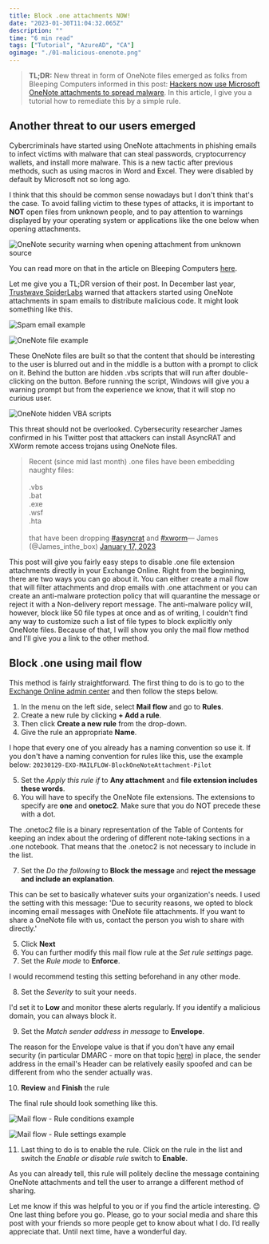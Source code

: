 ```yaml
---
title: Block .one attachments NOW!
date: "2023-01-30T11:04:32.065Z"
description: ""
time: "6 min read"
tags: ["Tutorial", "AzureAD", "CA"]
ogimage: "./01-malicious-onenote.png"
---
```


> **TL;DR:** New threat in form of OneNote files emerged as folks from Bleeping Computers informed in this post: [Hackers now use Microsoft OneNote attachments to spread malware](https://www.bleepingcomputer.com/news/security/hackers-now-use-microsoft-onenote-attachments-to-spread-malware). In this article, I give you a tutorial how to remediate this by a simple rule.

## Another threat to our users emerged 

Cybercriminals have started using OneNote attachments in phishing emails to infect victims with malware that can steal passwords, cryptocurrency wallets, and install more malware. This is a new tactic after previous methods, such as using macros in Word and Excel. They were disabled by default by Microsoft not so long ago. 

I think that this should be common sense nowadays but I don't think that's the case. To avoid falling victim to these types of attacks, it is important to **NOT** open files from unknown people, and to pay attention to warnings displayed by your operating system or applications like the one below when opening attachments.

![OneNote security warning when opening attachment from unknown source](./02-onenote-security-warning.png "OneNote security warning - Source: Bleeping Computers")

You can read more on that in the article on Bleeping Computers [here](https://www.bleepingcomputer.com/news/security/hackers-now-use-microsoft-onenote-attachments-to-spread-malware/).

Let me give you a TL;DR version of their post. In December last year, [Trustwave SpiderLabs](https://www.trustwave.com/en-us/resources/blogs/spiderlabs-blog/trojanized-onenote-document-leads-to-formbook-malware/) warned that attackers started using OneNote attachments in spam emails to distribute malicious code. It might look something like this.

![Spam email example](./03-dhl-onenote-phishing.png "Spam email example - Source: Bleeping Computers")

![OneNote file example](./01-malicious-onenote.png "OneNote file example - Source: Bleeping Computers")

These OneNote files are built so that the content that should be interesting to the user is blurred out and in the middle is a button with a prompt to click on it. Behind the button are hidden .vbs scripts that will run after double-clicking on the button. Before running the script, Windows will give you a warning prompt but from the experience we know, that it will stop no curious user. 

![OneNote hidden VBA scripts](./04-hidden-attachments.png "Hidden VBA scripts in OneNote file - Source: Bleeping Computers")

This threat should not be overlooked. Cybersecurity researcher James confirmed in his Twitter post that attackers can install AsyncRAT and XWorm remote access trojans using OneNote files.

<blockquote class="twitter-tweet">Recent (since mid last month) .one files have been embedding naughty files:<br/><br/>.vbs<br/>.bat<br/>.exe<br/>.wsf<br/>.hta<br/><br/>that have been dropping <a href="https://twitter.com/hashtag/asyncrat?src=hash&amp;ref_src=twsrc%5Etfw">#asyncrat</a> and <a href="https://twitter.com/hashtag/xworm?src=hash&amp;ref_src=twsrc%5Etfw">#xworm</a>&mdash; James (@James_inthe_box) <a href="https://twitter.com/James_inthe_box/status/1615462827204186112?ref_src=twsrc%5Etfw">January 17, 2023</a></blockquote>

This post will give you fairly easy steps to disable .one file extension attachments directly in your Exchange Online. Right from the beginning, there are two ways you can go about it. You can either create a mail flow that will filter attachments and drop emails with .one attachment or you can create an anti-malware protection policy that will quarantine the message or reject it with a Non-delivery report message. The anti-malware policy will, however, block like 50 file types at once and as of writing, I couldn't find any way to customize such a list of file types to block explicitly only OneNote files. Because of that, I will show you only the mail flow method and I'll give you a link to the other method.

## Block .one using mail flow

This method is fairly straightforward. The first thing to do is to go to the [Exchange Online admin center](https://admin.exchange.microsoft.com/) and then follow the steps below.

1) In the menu on the left side, select **Mail flow** and go to **Rules**.
2) Create a new rule by clicking **+ Add a rule**.
3) Then click **Create a new rule** from the drop-down.
4) Give the rule an appropriate **Name**.

I hope that every one of you already has a naming convention so use it. If you don't have a naming convention for rules like this, use the example below: 
`20230129-EXO-MAILFLOW-BlockOneNoteAttachment-Pilot`

5) Set the *Apply this rule if* to **Any attachment** and **file extension includes these words**.
6) You will have to specify the OneNote file extensions. The extensions to specify are **one** and **onetoc2**. Make sure that you do NOT precede these with a dot.

The .onetoc2 file is a binary representation of the Table of Contents for keeping an index about the ordering of different note-taking sections in a .one notebook. That means that the .onetoc2 is not necessary to include in the list.

7) Set the *Do the following* to **Block the message** and **reject the message and include an explanation**.

This can be set to basically whatever suits your organization's needs. I used the setting with this message: 
'Due to security reasons, we opted to block incoming email messages with OneNote file attachments. If you want to share a OneNote file with us, contact the person you wish to share with directly.'

5) Click **Next**
6) You can further modify this mail flow rule at the *Set rule settings* page.
7) Set the *Rule mode* to **Enforce**.

I would recommend testing this setting beforehand in any other mode.

8) Set the *Severity* to suit your needs. 

I'd set it to **Low** and monitor these alerts regularly. If you identify a malicious domain, you can always block it.

9) Set the *Match sender address in message* to **Envelope**.

The reason for the Envelope value is that if you don't have any email security (in particular DMARC - more on that topic [here](https://martin-strnad.cz/010-email-security)) in place, the sender address in the email's Header can be relatively easily spoofed and can be different from who the sender actually was. 

10) **Review** and **Finish** the rule

The final rule should look something like this.

![Mail flow - Rule conditions example](./05-mail-flow-rule.png)

![Mail flow - Rule settings example](./06-mail-rule-settings.png)

11) Last thing to do is to enable the rule. Click on the rule in the list and switch the *Enable or disable rule* switch to **Enable**.

As you can already tell, this rule will politely decline the message containing OneNote attachments and tell the user to arrange a different method of sharing.

Let me know if this was helpful to you or if you find the article interesting. 😊 One last thing before you go. Please, go to your social media and share this post with your friends so more people get to know about what I do. I’d really appreciate that. Until next time, have a wonderful day.
